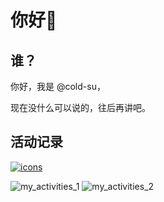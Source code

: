 # 你好👋

## 谁？

你好，我是 @cold-su，

现在没什么可以说的，往后再讲吧。

## 活动记录

[![icons](https://skillicons.dev/icons?i=windows,powershell,rust,md,sublime,notion,github,git)](https://skillicons.dev)

![my_activities_1](https://github-readme-stats.vercel.app/api?username=cold-su&show_icons=true)
![my_activities_2](https://github-readme-stats.vercel.app/api/top-langs?username=cold-su&show_icons=true)